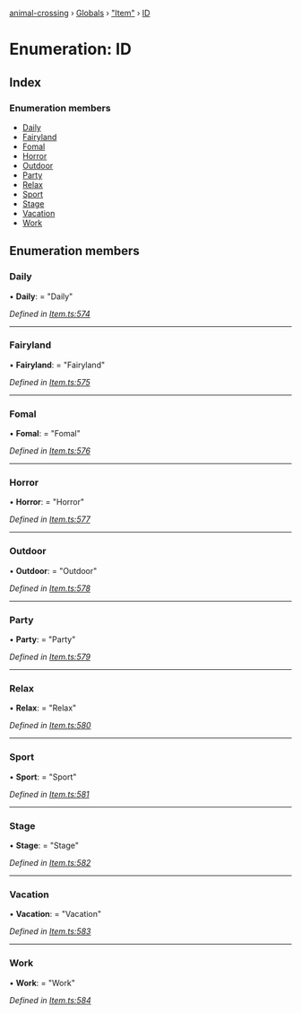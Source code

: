 [animal-crossing](../README.md) › [Globals](../globals.md) › ["Item"](../modules/_item_.md) › [ID](_item_.id.md)

# Enumeration: ID

## Index

### Enumeration members

* [Daily](_item_.id.md#daily)
* [Fairyland](_item_.id.md#fairyland)
* [Fomal](_item_.id.md#fomal)
* [Horror](_item_.id.md#horror)
* [Outdoor](_item_.id.md#outdoor)
* [Party](_item_.id.md#party)
* [Relax](_item_.id.md#relax)
* [Sport](_item_.id.md#sport)
* [Stage](_item_.id.md#stage)
* [Vacation](_item_.id.md#vacation)
* [Work](_item_.id.md#work)

## Enumeration members

###  Daily

• **Daily**: = "Daily"

*Defined in [Item.ts:574](https://github.com/Norviah/animal-crossing/blob/3d769dc/module/types/Item.ts#L574)*

___

###  Fairyland

• **Fairyland**: = "Fairyland"

*Defined in [Item.ts:575](https://github.com/Norviah/animal-crossing/blob/3d769dc/module/types/Item.ts#L575)*

___

###  Fomal

• **Fomal**: = "Fomal"

*Defined in [Item.ts:576](https://github.com/Norviah/animal-crossing/blob/3d769dc/module/types/Item.ts#L576)*

___

###  Horror

• **Horror**: = "Horror"

*Defined in [Item.ts:577](https://github.com/Norviah/animal-crossing/blob/3d769dc/module/types/Item.ts#L577)*

___

###  Outdoor

• **Outdoor**: = "Outdoor"

*Defined in [Item.ts:578](https://github.com/Norviah/animal-crossing/blob/3d769dc/module/types/Item.ts#L578)*

___

###  Party

• **Party**: = "Party"

*Defined in [Item.ts:579](https://github.com/Norviah/animal-crossing/blob/3d769dc/module/types/Item.ts#L579)*

___

###  Relax

• **Relax**: = "Relax"

*Defined in [Item.ts:580](https://github.com/Norviah/animal-crossing/blob/3d769dc/module/types/Item.ts#L580)*

___

###  Sport

• **Sport**: = "Sport"

*Defined in [Item.ts:581](https://github.com/Norviah/animal-crossing/blob/3d769dc/module/types/Item.ts#L581)*

___

###  Stage

• **Stage**: = "Stage"

*Defined in [Item.ts:582](https://github.com/Norviah/animal-crossing/blob/3d769dc/module/types/Item.ts#L582)*

___

###  Vacation

• **Vacation**: = "Vacation"

*Defined in [Item.ts:583](https://github.com/Norviah/animal-crossing/blob/3d769dc/module/types/Item.ts#L583)*

___

###  Work

• **Work**: = "Work"

*Defined in [Item.ts:584](https://github.com/Norviah/animal-crossing/blob/3d769dc/module/types/Item.ts#L584)*
